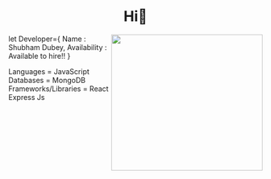 
<h1 align="center">Hi👋<span style="margin-left:'5';">
</span></h1>
<img align='right' src="https://media.giphy.com/media/f3iwJFOVOwuy7K6FFw/giphy.gif" width="300" height="270" />

let Developer={
    Name : Shubham Dubey,
  Availability : Available to hire!!
}




  Languages  = JavaScript <br/>
  Databases  = MongoDB <br/>
  Frameworks/Libraries = React Express Js <br/>





